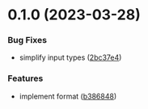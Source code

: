 # 0.1.0 (2023-03-28)


### Bug Fixes

* simplify input types ([2bc37e4](https://github.com/citation-js/plugin-hayagriva/commit/2bc37e49856bf4e666782b8863ef156c505195c9))


### Features

* implement format ([b386848](https://github.com/citation-js/plugin-hayagriva/commit/b386848128ee5dde49d2d5d3604bbf1e52790613))



